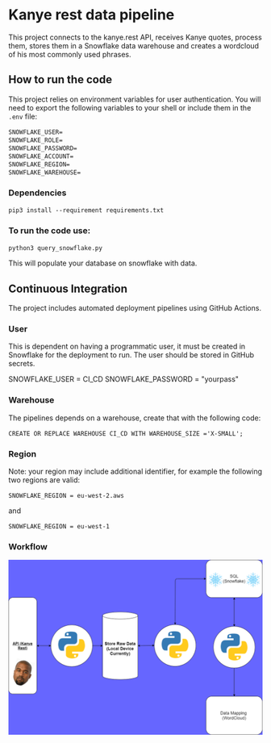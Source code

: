 # Kanye rest data pipeline

This project connects to the kanye.rest API, receives Kanye quotes, process them, stores them in a Snowflake data warehouse and creates a wordcloud of his most commonly used phrases.

## How to run the code
This project relies on environment variables for user authentication. You will need to export the following variables to your shell or include them in the `.env` file:

    SNOWFLAKE_USER=
    SNOWFLAKE_ROLE=
    SNOWFLAKE_PASSWORD=
    SNOWFLAKE_ACCOUNT=
    SNOWFLAKE_REGION=
    SNOWFLAKE_WAREHOUSE=

### Dependencies

    pip3 install --requirement requirements.txt

### To run the code use:

    python3 query_snowflake.py

This will populate your database on snowflake with data.

## Continuous Integration

The project includes automated deployment pipelines using GitHub Actions.

### User
This is dependent on having a programmatic user, it must be created in Snowflake for the deployment to run. The user should be stored in GitHub secrets.

SNOWFLAKE_USER = CI_CD
SNOWFLAKE_PASSWORD = "yourpass"

### Warehouse
The pipelines depends on a warehouse, create that with the following code:

    CREATE OR REPLACE WAREHOUSE CI_CD WITH WAREHOUSE_SIZE ='X-SMALL';

### Region

Note: your region may include additional identifier, for example the following two regions are valid:

    SNOWFLAKE_REGION = eu-west-2.aws

and

    SNOWFLAKE_REGION = eu-west-1

### Workflow

![alt text](pipeline_diagram.png)
